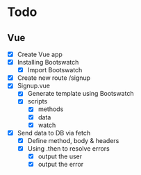 # Todo

## Vue

* [x] Create Vue app
* [x] Installing Bootswatch
    * [x] Import Bootswatch
* [x] Create new route /signup
* [x] Signup.vue
    * [x] Generate template using Bootswatch
    * [x] scripts
        * [x] methods
        * [x] data
        * [x] watch
* [x] Send data to DB via fetch
    * [x] Define method, body & headers
    * [x] Using .then to resolve errors
        * [x] output the user
        * [x] output the error